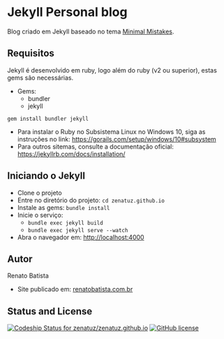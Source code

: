# Jekyll Personal blog
Blog criado em Jekyll baseado no tema [Minimal Mistakes](https://mmistakes.github.io/minimal-mistakes/).

## Requisitos
Jekyll é desenvolvido em ruby, logo além do ruby (v2 ou superior), estas gems são necessárias.

- Gems:
  - bundler
  - jekyll

```gem install bundler jekyll```

- Para instalar o Ruby no Subsistema Linux no Windows 10, siga as instruções no link: https://gorails.com/setup/windows/10#subsystem
- Para outros sitemas, consulte a documentação oficial: https://jekyllrb.com/docs/installation/

## Iniciando o Jekyll

- Clone o projeto
- Entre no diretório do projeto: ```cd zenatuz.github.io```
- Instale as gems: ```bundle install```
- Inicie o serviço: 
  - ```bundle exec jekyll build```
  - ```bundle exec jekyll serve --watch```
- Abra o navegador em: [http://localhost:4000](http://localhost:4000)


## Autor
Renato Batista
- Site publicado em: [renatobatista.com.br](https://renatobatista.com.br)

## Status and License
[![Codeship Status for zenatuz/zenatuz.github.io](https://app.codeship.com/projects/422c68e0-ca4e-0136-da0e-06bc770ab655/status?branch=master)](https://app.codeship.com/projects/315163)
[![GitHub license](https://img.shields.io/badge/license-MIT-lightgrey.svg)](https://raw.githubusercontent.com/mmistakes/minimal-mistakes/master/LICENSE.txt)
